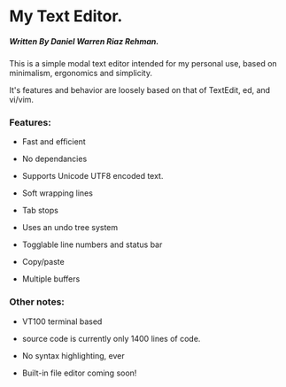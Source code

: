 # My Text Editor.
##### Written By Daniel Warren Riaz Rehman.

This is a simple modal text editor intended for my personal use, based on minimalism, ergonomics and simplicity. 

It's features and behavior are loosely based on that of TextEdit, ed, and vi/vim.

### Features:

 - Fast and efficient

 - No dependancies

 - Supports Unicode UTF8 encoded text.

 - Soft wrapping lines

 - Tab stops

 - Uses an undo tree system

 - Togglable line numbers and status bar

 - Copy/paste 

 - Multiple buffers


### Other notes:

 - VT100 terminal based

 - source code is currently only 1400 lines of code. 

 - No syntax highlighting, ever

 - Built-in file editor coming soon!

